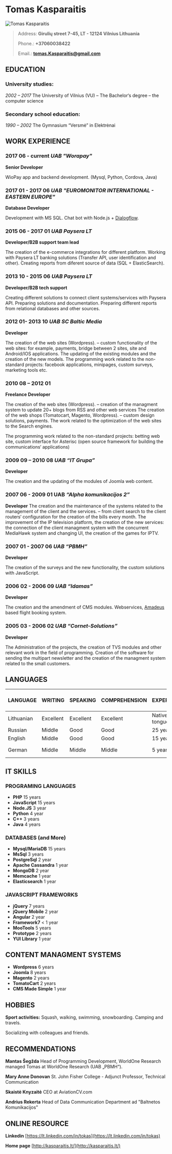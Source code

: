 # Tomas Kasparaitis
![Tomas Kasparaitis](./images/tomas.jpg)
> Address: **Girulių street 7-45, LT - 12124 Vilnius Lithuania**
>
> Phone.: **+37060038422**
>
> Email.: **[tomas.Kasparaitis@gmail.com](mailto:tomas.Kasparaitis@gmail.com)**

## EDUCATION

### University studies:
*2002 – 2017* The University of Vilnius (VU) – The Bachelor‘s degree – the computer science
### Secondary school education:
*1990 – 2002* The Gymnasium “Versmė” in Elektrėnai
## WORK EXPERIENCE
### 2017 06 - current *UAB "Worapay"*
**Senior Developer**

WioPay app and backend development. (Mysql, Python, Cordova, Java)

### 2017 01 - 2017 06 *UAB "EUROMONITOR INTERNATIONAL - EASTERN EUROPE"*
**Database Developer**

Development with MS SQL. Chat bot with Node.js + [Dialogflow](https://dialogflow.com/).

### 2015 06 - 2017 01 *UAB Paysera LT*
**Developer/B2B support team lead**

The creation of the e-commerce integrations for different platform. Working with
Paysera LT banking solutions (Transfer API, user identification and other).
Creating reports from diferent source of data (SQL + ElasticSearch).

### 2013 10 - 2015 06 *UAB Paysera LT*
**Developer/B2B tech support**

Creating different solutions to connect client systems/services with Paysera API.
Preparing solutions and documentation. Preparing different reports from
relational databases and other sources.

### 2012 01- 2013 10 *UAB SC Baltic Media*
**Developer**

The creation of the web sites (Wordpress). – custom functionality of the web sites:
for example, payments, bridge between 2 sites, site and Android/IOS applications.
The updating of the existing modules and the creation of the new models.
The programming work related to the non-standard projects: facebook
applications, minipages, custom surveys, marketing tools etc.

### 2010 08 – 2012 01 
**Freelance Developer**

The creation of the web sites (Wordpress). – creation of the managment system to
update 20+ blogs from RSS and other web services
The creation of the web shops (Tomatocart, Magento, Wordpress). – custom
design solutions, payments.
The work related to the optimization of the web sites to the Search engines.

The programming work related to the non-standard projects: betting web site,
custom interface for Asterisc (open source framework for building the
communications‘ applications)

### 2009 09 – 2010 08 *UAB “IT Grupa”*
**Developer**

The creation and the updating of the modules of Joomla web content.

### 2007 06 - 2009 01 UAB *“Alpha komunikacijos 2”*
**Developer**
The creation and the maintenance of the systems related to the management of
the client and the services. – from client search to the client routers‘ configuration
for the creation of the bills every month.
The improvement of the IP television platform, the creation of the new services:
the connection of the client managment system with the concurrent MediaHawk
system and changing UI, the creation of the games for IPTV.

### 2007 01 - 2007 06 *UAB “PBMH”*
**Developer**

The creation of the surveys and the new functionality, the custom solutions with
JavaScript.
### 2006 02 - 2006 09 *UAB “Idamas”*
**Developer**

The creation and the amendment of CMS modules.
Webservices, [Amadeus](http://amadeus.com) based flight booking system.

### 2005 03 - 2006 02 *UAB “Cornet-Solutions”*
**Developer**

The Administration of the projects, the creation of TVS modules and other
relevant work in the field of programming.
Creation of the software for sending the multipart newsletter and the creation of
the managment system related to the small customers.

## LANGUAGES

LANGUAGE | WRITING | SPEAKING | COMPREHENSION | EXPERIENCE | LAST TIME USED
-------- | ------- | -------- | ------------- | ---------- | --------------
Lithuanian | Excellent | Excellent | Excellent | Native tongue | Currently
Russian | Middle | Good | Good | 25 years | Currently
English | Middle | Good | Good | 15 years | Currently
German | Middle | Middle | Middle | 5 years | 10 years ago
## IT SKILLS
### PROGRAMING LANGUAGES
* **PHP** 15 years
* **JavaScript** 15 years
* **Node.JS** 3 year
* **Python** 4 year
* **C++** 3 years
* **Java** 4 years
### DATABASES (and More)
* **Mysql/MariaDB** 15 years
* **MsSql** 3 years
* **PostgreSql** 2 year
* **Apache Cassandra** 1 year
* **MongoDB** 2 year
* **Memcache** 1 year
* **Elasticsearch** 1 year
### JAVASCRIPT FRAMEWORKS
* **jQuery** 7 years
* **jQuery Mobile** 2 year
* **Angular** 2 year
* **Framework7** < 1 year
* **MooTools** 5 years
* **Prototype** 2 years
* **YUI Library** 1 year
## CONTENT MANAGMENT SYSTEMS
* **Wordpress** 6 years
* **Joomla** 8 years
* **Magento** 2 years
* **TomatoCart** 2 years
* **CMS Made Simple** 1 year
## HOBBIES
**Sport activities:** Squash, walking, swimming, snowboarding.
Camping and travels.

Socializing with colleagues and friends.
## RECOMMENDATIONS
**Mantas Šegžda** Head of Programming Development, WorldOne Research
managed Tomas at WorldOne Research (UAB „PBMH“).

**Mary Anne Donovan** St. John Fisher College - Adjunct Professor, Technical Communication

**Skaistė Knyzaitė** CEO at AviationCV.com

**Andrius Rekerta** Head of Data Communication Department ad "Baltnetos Komunikacijos"
## ONLINE RESOURCE
**Linkedin** [https://lt.linkedin.com/in/tokas](https://lt.linkedin.com/in/tokas)

**Home page** [http://kasparaitis.lt/](http://kasparaitis.lt/)
